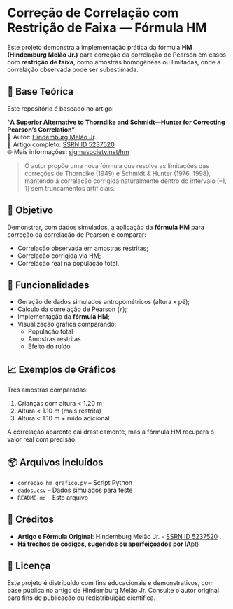 # Correção de Correlação com Restrição de Faixa — Fórmula HM

Este projeto demonstra a implementação prática da fórmula **HM (Hindemburg Melão Jr.)** para correção da correlação de Pearson em casos com **restrição de faixa**, como amostras homogêneas ou limitadas, onde a correlação observada pode ser subestimada.

## 📘 Base Teórica

Este repositório é baseado no artigo:

**“A Superior Alternative to Thorndike and Schmidt—Hunter for Correcting Pearson’s Correlation”**  
📄 Autor: [Hindemburg Melão Jr](https://www.instagram.com/hindemburg.melao).  
🔗 Artigo completo: [SSRN ID 5237520](https://ssrn.com/abstract=5237520)  
🌐 Mais informações: [sigmasociety.net/hm](http://www.sigmasociety.net/hm)

> O autor propõe uma nova fórmula que resolve as limitações das correções de Thorndike (1949) e Schmidt & Hunter (1976, 1998), mantendo a correlação corrigida naturalmente dentro do intervalo [–1, 1] sem truncamentos artificiais.

## 🧠 Objetivo

Demonstrar, com dados simulados, a aplicação da **fórmula HM** para correção da correlação de Pearson e comparar:

- Correlação observada em amostras restritas;
- Correlação corrigida via HM;
- Correlação real na população total.

## 🧪 Funcionalidades

- Geração de dados simulados antropométricos (altura x pé);
- Cálculo da correlação de Pearson (`r`);
- Implementação da **fórmula HM**;
- Visualização gráfica comparando:
  - População total
  - Amostras restritas
  - Efeito do ruído

## 📈 Exemplos de Gráficos

Três amostras comparadas:

1. Crianças com altura < 1.20 m
2. Altura < 1.10 m (mais restrita)
3. Altura < 1.10 m + ruído adicional

A correlação aparente cai drasticamente, mas a fórmula HM recupera o valor real com precisão.

## 📦 Arquivos incluídos

- `correcao_hm_grafico.py` – Script Python
- `dados.csv` – Dados simulados para teste
- `README.md` – Este arquivo

## 🧠 Créditos

- **Artigo e Fórmula Original**: Hindemburg Melão Jr. - [SSRN ID 5237520](https://ssrn.com/abstract=5237520)  .  
- **Há trechos de códigos, sugeridos ou aperfeiçoados por IA**pt)

## 📄 Licença

Este projeto é distribuído com fins educacionais e demonstrativos, com base pública no artigo de Hindemburg Melão Jr. Consulte o autor original para fins de publicação ou redistribuição científica.
